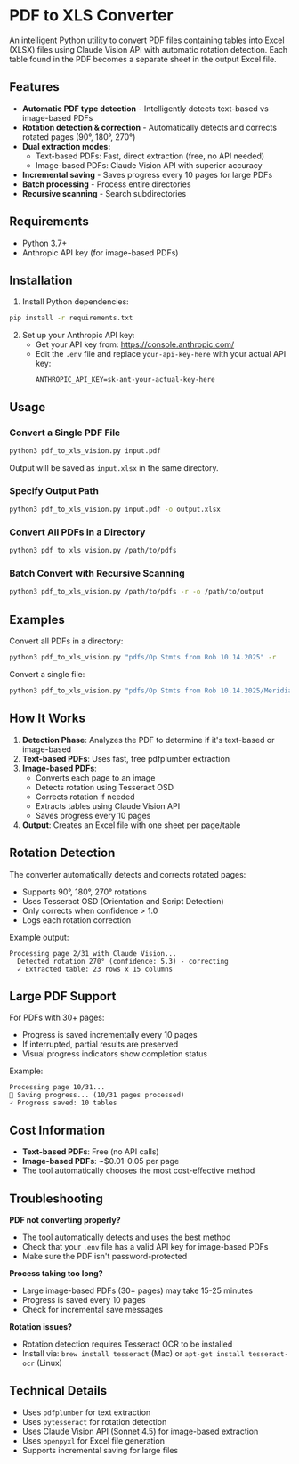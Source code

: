# PDF to XLS Converter

An intelligent Python utility to convert PDF files containing tables into Excel (XLSX) files using Claude Vision API with automatic rotation detection. Each table found in the PDF becomes a separate sheet in the output Excel file.

## Features

- **Automatic PDF type detection** - Intelligently detects text-based vs image-based PDFs
- **Rotation detection & correction** - Automatically detects and corrects rotated pages (90°, 180°, 270°)
- **Dual extraction modes:**
  - Text-based PDFs: Fast, direct extraction (free, no API needed)
  - Image-based PDFs: Claude Vision API with superior accuracy
- **Incremental saving** - Saves progress every 10 pages for large PDFs
- **Batch processing** - Process entire directories
- **Recursive scanning** - Search subdirectories

## Requirements

- Python 3.7+
- Anthropic API key (for image-based PDFs)

## Installation

1. Install Python dependencies:
```bash
pip install -r requirements.txt
```

2. Set up your Anthropic API key:
   - Get your API key from: https://console.anthropic.com/
   - Edit the `.env` file and replace `your-api-key-here` with your actual API key:
     ```
     ANTHROPIC_API_KEY=sk-ant-your-actual-key-here
     ```

## Usage

### Convert a Single PDF File

```bash
python3 pdf_to_xls_vision.py input.pdf
```

Output will be saved as `input.xlsx` in the same directory.

### Specify Output Path

```bash
python3 pdf_to_xls_vision.py input.pdf -o output.xlsx
```

### Convert All PDFs in a Directory

```bash
python3 pdf_to_xls_vision.py /path/to/pdfs
```

### Batch Convert with Recursive Scanning

```bash
python3 pdf_to_xls_vision.py /path/to/pdfs -r -o /path/to/output
```

## Examples

Convert all PDFs in a directory:
```bash
python3 pdf_to_xls_vision.py "pdfs/Op Stmts from Rob 10.14.2025" -r
```

Convert a single file:
```bash
python3 pdf_to_xls_vision.py "pdfs/Op Stmts from Rob 10.14.2025/Meridian TTM 1206.pdf"
```

## How It Works

1. **Detection Phase**: Analyzes the PDF to determine if it's text-based or image-based
2. **Text-based PDFs**: Uses fast, free pdfplumber extraction
3. **Image-based PDFs**:
   - Converts each page to an image
   - Detects rotation using Tesseract OSD
   - Corrects rotation if needed
   - Extracts tables using Claude Vision API
   - Saves progress every 10 pages
4. **Output**: Creates an Excel file with one sheet per page/table

## Rotation Detection

The converter automatically detects and corrects rotated pages:
- Supports 90°, 180°, 270° rotations
- Uses Tesseract OSD (Orientation and Script Detection)
- Only corrects when confidence > 1.0
- Logs each rotation correction

Example output:
```
Processing page 2/31 with Claude Vision...
  Detected rotation 270° (confidence: 5.3) - correcting
  ✓ Extracted table: 23 rows x 15 columns
```

## Large PDF Support

For PDFs with 30+ pages:
- Progress is saved incrementally every 10 pages
- If interrupted, partial results are preserved
- Visual progress indicators show completion status

Example:
```
Processing page 10/31...
💾 Saving progress... (10/31 pages processed)
✓ Progress saved: 10 tables
```

## Cost Information

- **Text-based PDFs**: Free (no API calls)
- **Image-based PDFs**: ~$0.01-0.05 per page
- The tool automatically chooses the most cost-effective method

## Troubleshooting

**PDF not converting properly?**
- The tool automatically detects and uses the best method
- Check that your `.env` file has a valid API key for image-based PDFs
- Make sure the PDF isn't password-protected

**Process taking too long?**
- Large image-based PDFs (30+ pages) may take 15-25 minutes
- Progress is saved every 10 pages
- Check for incremental save messages

**Rotation issues?**
- Rotation detection requires Tesseract OCR to be installed
- Install via: `brew install tesseract` (Mac) or `apt-get install tesseract-ocr` (Linux)

## Technical Details

- Uses `pdfplumber` for text extraction
- Uses `pytesseract` for rotation detection
- Uses Claude Vision API (Sonnet 4.5) for image-based extraction
- Uses `openpyxl` for Excel file generation
- Supports incremental saving for large files

